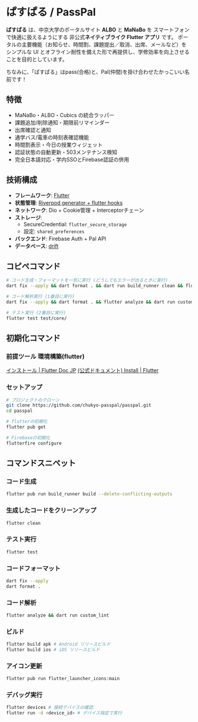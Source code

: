 # ぱすぱる / PassPal

**ぱすぱる** は、中京大学のポータルサイト **ALBO** と **MaNaBo** を
スマートフォンで快適に扱えるようにする 非公式**ネイティブライク Flutter アプリ** です。
ポータルの主要機能（お知らせ、時間割、課題提出／取消、出席、メールなど）を
シンプルな UI とオフライン耐性を備えた形で再提供し、学修効率を向上させることを目的としています。

ちなみに、「ぱすぱる」はpass(合格)と、Pal(仲間)を掛け合わせたかっこいい名前です！

## 特徴

- MaNaBo・ALBO・Cubics の統合ラッパー
- 課題追加/削除通知・期限前リマインダー
- 出席確認と通知
- 通学バス/電車の時刻表確認機能
- 時間割表示・今日の授業ウィジェット
- 認証状態の自動更新・503メンテナンス検知
- 完全日本語対応・学内SSOとFirebase認証の併用

## 技術構成

- **フレームワーク**: [Flutter](https://flutter.dev/)
- **状態管理**: [Riverpod generator + flutter hooks](https://riverpod.dev/)
- **ネットワーク**: Dio + Cookie管理 + Interceptorチェーン
- **ストレージ**:
  - SecureCredential: `flutter_secure_storage`
  - 設定: `shared_preferences`
- **バックエンド**: Firebase Auth + Pal API
- **データベース**: [drift](https://drift.simonbinder.eu/)

## コピペコマンド

```bash
# コード生成・フォーマットを一気に実行 (どうしてもエラーが出るときに実行)
dart fix --apply && dart format . && dart run build_runner clean && flutter clean && flutter pub get && flutter pub run build_runner build --delete-conflicting-outputs

# コード解析実行 (1番目に実行)
dart fix --apply && dart format . && flutter analyze && dart run custom_lint

# テスト実行 (2番目に実行)
flutter test test/core/
```

## 初期化コマンド

### 前提ツール 環境構築(flutter)
[インストール | Flutter Doc JP](https://flutter.ctrnost.com/install/)
[(公式ドキュメント) Install | Flutter](https://docs.flutter.dev/get-started/install)

### セットアップ
```bash
# プロジェクトのクローン
git clone https://github.com/chukyo-passpal/passpal.git
cd passpal

# flutterの初期化
flutter pub get

# Firebaseの初期化
flutterfire configure
```

## コマンドスニペット

### コード生成
```bash
flutter pub run build_runner build --delete-conflicting-outputs
```

### 生成したコードをクリーンアップ
```bash
flutter clean
```

### テスト実行
```bash
flutter test
```

### コードフォーマット
```bash
dart fix --apply
dart format .
```

### コード解析
```bash
flutter analyze && dart run custom_lint
```

### ビルド
```bash
flutter build apk # Android リリースビルド
flutter build ios # iOS リリースビルド
```

### アイコン更新
```bash
flutter pub run flutter_launcher_icons:main
```

### デバッグ実行
```bash
flutter devices # 接続デバイスの確認
flutter run -d <device_id> # デバイス指定で実行
```
